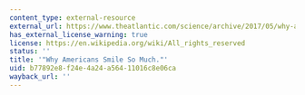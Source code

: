 ```yaml
---
content_type: external-resource
external_url: https://www.theatlantic.com/science/archive/2017/05/why-americans-smile-so-much/524967/
has_external_license_warning: true
license: https://en.wikipedia.org/wiki/All_rights_reserved
status: ''
title: '"Why Americans Smile So Much."'
uid: b77892e8-f24e-4a24-a564-11016c8e06ca
wayback_url: ''
---
```

